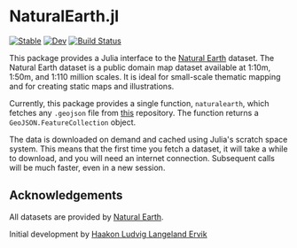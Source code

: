 # NaturalEarth.jl

[![Stable](https://img.shields.io/badge/docs-stable-blue.svg)](https://asinghvi17.github.io/NaturalEarth.jl/stable/)
[![Dev](https://img.shields.io/badge/docs-dev-blue.svg)](https://asinghvi17.github.io/NaturalEarth.jl/dev/)
[![Build Status](https://github.com/asinghvi17/NaturalEarth.jl/actions/workflows/CI.yml/badge.svg?branch=main)](https://github.com/asinghvi17/NaturalEarth.jl/actions/workflows/CI.yml?query=branch%3Amain)


This package provides a Julia interface to the [Natural Earth](http://www.naturalearthdata.com/) dataset. The Natural Earth dataset is a public domain map dataset available at 1:10m, 1:50m, and 1:110 million scales. It is ideal for small-scale thematic mapping and for creating static maps and illustrations.

Currently, this package provides a single function, `naturalearth`, which fetches any `.geojson` file from [this](https://github.com/nvkelso/natural-earth-vector/tree/master/geojson) repository. The function returns a `GeoJSON.FeatureCollection` object.

The data is downloaded on demand and cached using Julia's scratch space system. This means that the first time you fetch a dataset, it will take a while to download, and you will need an internet connection. Subsequent calls will be much faster, even in a new session.

## Acknowledgements

All datasets are provided by [Natural Earth](http://www.naturalearthdata.com/).

Initial development by [Haakon Ludvig Langeland Ervik](https://github.com/haakon-e)